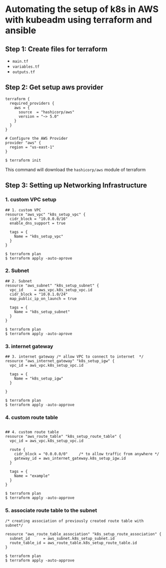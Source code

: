 
# Automating the setup of k8s in AWS with kubeadm using terraform and ansible


## Step 1: Create files for terraform

- `main.tf`
- `variables.tf`
- `outputs.tf`


## Step 2: Get setup aws provider

```hcl
terraform {
  required_providers {
    aws = {
      source  = "hashicorp/aws"
      version = "~> 5.0"
    }
  }
}

# Configure the AWS Provider
provider "aws" {
  region = "us-east-1"
}
```

`$ terraform init` <br>

This command will download the `hashicorp/aws` module of terraform


## Step 3: Setting up Networking Infrastructure

### 1. custom VPC setup

```hcl
## 1. custom VPC 
resource "aws_vpc" "k8s_setup_vpc" {
  cidr_block = "10.0.0.0/16"
  enable_dns_support = true

  tags = {
    Name = "k8s_setup_vpc"
  }
}
```


`$ terraform plan` <br>
`$ terraform apply -auto-aprove` <br>

### 2. Subnet 


```hcl
## 2. Subnet 
resource "aws_subnet" "k8s_setup_subnet" {
  vpc_id     = aws_vpc.k8s_setup_vpc.id
  cidr_block = "10.0.1.0/24"
  map_public_ip_on_launch = true

  tags = {
    Name = "k8s_setup_subnet"
  }  
}
```


`$ terraform plan` <br>
`$ terraform apply -auto-aprove` <br>


### 3. internet gateway


```hcl
## 3. internet gateway /* allow VPC to connect to internet  */
resource "aws_internet_gateway" "k8s_setup_igw" {
  vpc_id = aws_vpc.k8s_setup_vpc.id

  tags = {
    Name = "k8s_setup_igw"
  }

}

```

`$ terraform plan` <br>
`$ terraform apply -auto-approve` <br>

### 4. custom route table

```hcl

## 4. custom route table
resource "aws_route_table" "k8s_setup_route_table" {
  vpc_id = aws_vpc.k8s_setup_vpc.id

  route {
    cidr_block = "0.0.0.0/0"     /* to allow traffic from anywhere */
    gateway_id = aws_internet_gateway.k8s_setup_igw.id
  }

  tags = {
    Name = "example"
  }
}
```

`$ terraform plan` <br>
`$ terraform apply -auto-approve` <br>


### 5. associate route table to the subnet

```hcl
/* creating association of previously created route table with subnet*/

resource "aws_route_table_association" "k8s_setup_route_association" {
  subnet_id      = aws_subnet.k8s_setup_subnet.id
  route_table_id = aws_route_table.k8s_setup_route_table.id
}
```
`$ terraform plan` <br>
`$ terraform apply -auto-approve` <br>

